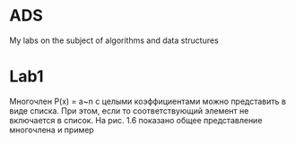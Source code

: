 # ADS
My labs on the subject of algorithms and data structures
# Lab1
Многочлен P(x) = a~n с целыми коэффициентами можно представить в виде списка. При этом, если то соответствующий элемент не включается в список. На рис. 1.6 показано общее представление многочлена и пример  
